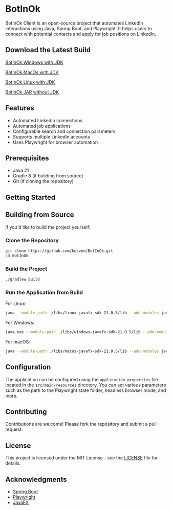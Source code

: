 # BotInOk

BotInOk Client is an open-source project that automates LinkedIn interactions using Java, Spring Boot, and Playwright. It helps users to connect with potential contacts and apply for job positions on LinkedIn.

## Download the Latest Build

[BotInOk Windows with JDK](https://botinok.work/downloads/BotInOk-windows.zip)

[BotInOk MacOs with JDK](https://botinok.work/downloads/BotInOk-macos.zip)

[BotInOk Linux with JDK](https://botinok.work/downloads/BotInOk-linux.zip)

[BotInOk JAR without JDK](https://botinok.work/downloads/BotInOk-latest.jar)


## Features

- Automated LinkedIn connections
- Automated job applications
- Configurable search and connection parameters
- Supports multiple LinkedIn accounts
- Uses Playwright for browser automation

## Prerequisites

- Java 21
- Gradle 8 (if building from source)
- Git (if cloning the repository)

## Getting Started
## Building from Source

If you'd like to build the project yourself:

### Clone the Repository

```bash
git clone https://github.com/kecven/BotInOk.git
cd BotInOk
```

### Build the Project

```bash
./gradlew build
```

### Run the Application from Build

For Linux:
```bash
java --module-path ./libs/linux-javafx-sdk-21.0.5/lib --add-modules javafx.controls -jar build/libs/BotInOk-0.4.0.jar
```

For Windows:
```bash
java.exe --module-path ./libs/windows-javafx-sdk-21.0.5/lib --add-modules javafx.controls -jar build/libs/BotInOk-0.4.0.jar
```

For macOS:
```bash
java --module-path ./libs/macos-javafx-sdk-21.0.5/lib --add-modules javafx.controls -jar build/libs/BotInOk-0.4.0.jar
```

## Configuration

The application can be configured using the `application.properties` file located in the `src/main/resources` directory. You can set various parameters such as the path to the Playwright state folder, headless browser mode, and more.

## Contributing

Contributions are welcome! Please fork the repository and submit a pull request.

## License

This project is licensed under the MIT License - see the [LICENSE](LICENSE) file for details.

## Acknowledgments

- [Spring Boot](https://spring.io/projects/spring-boot)
- [Playwright](https://playwright.dev/)
- [JavaFX](https://openjfx.io/)